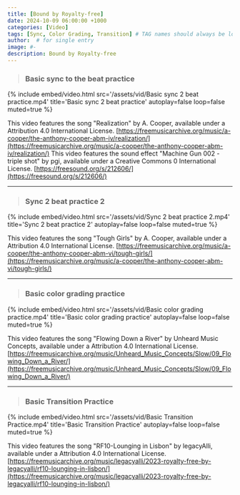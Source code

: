 ```yaml
---
title: [Bound by Royalty-free]
date: 2024-10-09 06:00:00 +1000
categories: [Video]
tags: [Sync, Color Grading, Transition] # TAG names should always be lowercase
author:  # for single entry
image: #-
description: Bound by Royalty-free
---
```


>### Basic sync to the beat practice

{%
  include embed/video.html
  src='/assets/vid/Basic sync 2 beat practice.mp4'
  title='Basic sync 2 beat practice'
  autoplay=false
  loop=false
  muted=true
%}

This video features the song "Realization" by A. Cooper, available under a Attribution 4.0 International License.
[https://freemusicarchive.org/music/a-cooper/the-anthony-cooper-abm-iv/realization/](https://freemusicarchive.org/music/a-cooper/the-anthony-cooper-abm-iv/realization/)
This video features the sound effect "Machine Gun 002 - triple shot" by pgi, available under a Creative Commons 0 International License.
[https://freesound.org/s/212606/](https://freesound.org/s/212606/)

---
>### Sync 2 beat practice 2

{%
  include embed/video.html
  src='/assets/vid/Sync 2 beat practice 2.mp4'
  title='Sync 2 beat practice 2'
  autoplay=false
  loop=false
  muted=true
%}

This video features the song "Tough Girls" by A. Cooper, available under a Attribution 4.0 International License.
[https://freemusicarchive.org/music/a-cooper/the-anthony-cooper-abm-vi/tough-girls/](https://freemusicarchive.org/music/a-cooper/the-anthony-cooper-abm-vi/tough-girls/)

---
>### Basic color grading practice

{%
  include embed/video.html
  src='/assets/vid/Basic color grading practice.mp4'
  title='Basic color grading practice'
  autoplay=false
  loop=false
  muted=true
%}

This video features the song "Flowing Down a River" by Unheard Music Concepts, available under a Attribution 4.0 International License.
[https://freemusicarchive.org/music/Unheard_Music_Concepts/Slow/09_Flowing_Down_a_River/](https://freemusicarchive.org/music/Unheard_Music_Concepts/Slow/09_Flowing_Down_a_River/)

---
>### Basic Transition Practice

{%
  include embed/video.html
  src='/assets/vid/Basic Transition Practice.mp4'
  title='Basic Transition Practice'
  autoplay=false
  loop=false
  muted=true
%}

This video features the song "RF10-Lounging in Lisbon" by legacyAlli, available under a Attribution 4.0 International License.
[https://freemusicarchive.org/music/legacyalli/2023-royalty-free-by-legacyalli/rf10-lounging-in-lisbon/](https://freemusicarchive.org/music/legacyalli/2023-royalty-free-by-legacyalli/rf10-lounging-in-lisbon/)